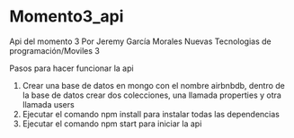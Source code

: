 # Momento3_api
Api del momento 3 Por Jeremy García Morales
Nuevas Tecnologias de programación/Moviles 3

Pasos para hacer funcionar la api
1. Crear una base de datos en mongo con el nombre airbnbdb, dentro de la base de datos crear dos colecciones, una llamada properties y otra llamada users
2. Ejecutar el comando npm install para instalar todas las dependencias
3. Ejecutar el comando npm start para iniciar la api
